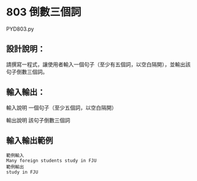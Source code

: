 # 803 倒數三個詞
PYD803.py
## 設計說明：
請撰寫一程式，讓使用者輸入一個句子（至少有五個詞，以空白隔開），並輸出該句子倒數三個詞。

## 輸入輸出：
輸入說明
一個句子（至少五個詞，以空白隔開）

輸出說明
該句子倒數三個詞

## 輸入輸出範例
```
範例輸入
Many foreign students study in FJU
範例輸出
study in FJU
```
